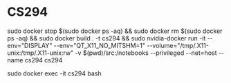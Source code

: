 # CS294

sudo docker stop $(sudo docker ps -aq) && sudo docker rm $(sudo docker ps -aq) && sudo docker build . -t cs294 && sudo nvidia-docker run -it --env="DISPLAY" --env="QT_X11_NO_MITSHM=1" --volume="/tmp/.X11-unix:/tmp/.X11-unix:rw" -v $(pwd)/src:/notebooks --privileged --net=host --name cs294 cs294

sudo docker exec -it cs294 bash

